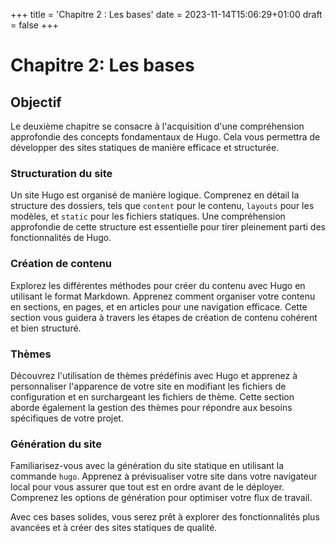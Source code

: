 +++
title = 'Chapitre 2 : Les bases'
date = 2023-11-14T15:06:29+01:00
draft = false
+++
# Chapitre 2: Les bases

## Objectif
Le deuxième chapitre se consacre à l'acquisition d'une compréhension approfondie des concepts fondamentaux de Hugo. Cela vous permettra de développer des sites statiques de manière efficace et structurée.

### Structuration du site

Un site Hugo est organisé de manière logique. Comprenez en détail la structure des dossiers, tels que `content` pour le contenu, `layouts` pour les modèles, et `static` pour les fichiers statiques. Une compréhension approfondie de cette structure est essentielle pour tirer pleinement parti des fonctionnalités de Hugo.

### Création de contenu

Explorez les différentes méthodes pour créer du contenu avec Hugo en utilisant le format Markdown. Apprenez comment organiser votre contenu en sections, en pages, et en articles pour une navigation efficace. Cette section vous guidera à travers les étapes de création de contenu cohérent et bien structuré.

### Thèmes

Découvrez l'utilisation de thèmes prédéfinis avec Hugo et apprenez à personnaliser l'apparence de votre site en modifiant les fichiers de configuration et en surchargeant les fichiers de thème. Cette section aborde également la gestion des thèmes pour répondre aux besoins spécifiques de votre projet.

### Génération du site

Familiarisez-vous avec la génération du site statique en utilisant la commande `hugo`. Apprenez à prévisualiser votre site dans votre navigateur local pour vous assurer que tout est en ordre avant de le déployer. Comprenez les options de génération pour optimiser votre flux de travail.

Avec ces bases solides, vous serez prêt à explorer des fonctionnalités plus avancées et à créer des sites statiques de qualité.

